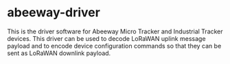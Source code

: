 # abeeway-driver
This is the driver software for Abeeway Micro Tracker and Industrial Tracker devices. This driver can be used to decode LoRaWAN uplink message payload and to encode device configuration commands so that they can be sent as LoRaWAN downlink payload.
